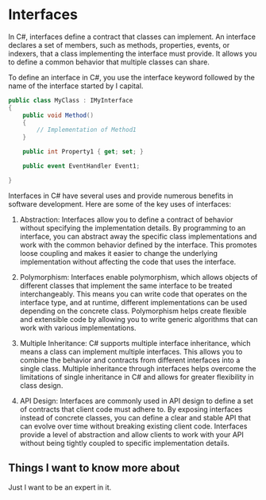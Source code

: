 # Interfaces

In C#, interfaces define a contract that classes can implement. An interface declares a set of members, such as methods, properties, events, or indexers, that a class implementing the interface must provide. It allows you to define a common behavior that multiple classes can share.

To define an interface in C#, you use the interface keyword followed by the name of the interface started by I capital.


```C#
public class MyClass : IMyInterface
{
    public void Method()
    {
        // Implementation of Method1
    }

    public int Property1 { get; set; }

    public event EventHandler Event1;

}
```


Interfaces in C# have several uses and provide numerous benefits in software development. Here are some of the key uses of interfaces:

1. Abstraction: Interfaces allow you to define a contract of behavior without specifying the implementation details. By programming to an interface, you can abstract away the specific class implementations and work with the common behavior defined by the interface. This promotes loose coupling and makes it easier to change the underlying implementation without affecting the code that uses the interface.

2. Polymorphism: Interfaces enable polymorphism, which allows objects of different classes that implement the same interface to be treated interchangeably. This means you can write code that operates on the interface type, and at runtime, different implementations can be used depending on the concrete class. Polymorphism helps create flexible and extensible code by allowing you to write generic algorithms that can work with various implementations.

3. Multiple Inheritance: C# supports multiple interface inheritance, which means a class can implement multiple interfaces. This allows you to combine the behavior and contracts from different interfaces into a single class. Multiple inheritance through interfaces helps overcome the limitations of single inheritance in C# and allows for greater flexibility in class design.

4. API Design: Interfaces are commonly used in API design to define a set of contracts that client code must adhere to. By exposing interfaces instead of concrete classes, you can define a clear and stable API that can evolve over time without breaking existing client code. Interfaces provide a level of abstraction and allow clients to work with your API without being tightly coupled to specific implementation details.

 ## Things I want to know more about
 Just I want to be an expert in it.